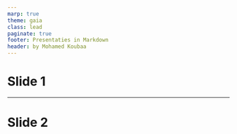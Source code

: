 ```yaml
---
marp: true
theme: gaia
class: lead
paginate: true
footer: Presentaties in Markdown
header: by Mohamed Koubaa
---
```


# Slide 1

---
<!-- _backgroundColor: white -->
<!-- _color: black -->
# Slide 2
